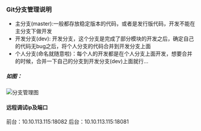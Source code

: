 ### Git分支管理说明

+ 主分支(master):一般都存放稳定版本的代码，或者是发行版代码，开发不能在主分支下做开发
+ 开发分支(dev): 开发分支，这个分支是完成了部分模块的开发之后，确定自己的代码无bug之后，将个人分支的代码合并到开发分支上面
+ 个人分支(命名就随意啦)：每个人的开发都是在个人分支上面开发，想要合并的时候，合并一下自己的分支到开发分支(dev)上面就行...

##### 如图：
![分支管理图](http://www.liaoxuefeng.com/files/attachments/001384909239390d355eb07d9d64305b6322aaf4edac1e3000/0)


#### 远程调试ip及端口
前台：10.10.113.115:18082
后台：10.10.113.115:18081